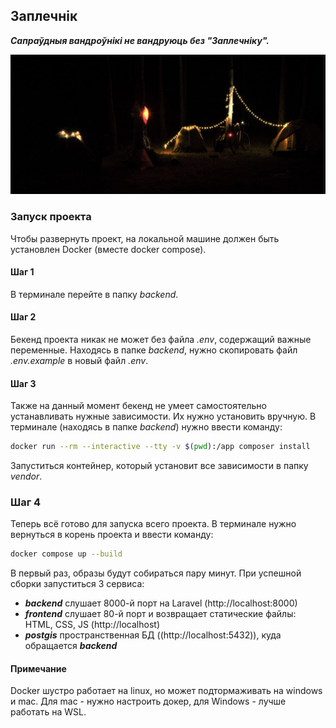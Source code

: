 ## Заплечнік

_**Сапраўдныя вандроўнікі не вандруюць без "Заплечніку".**_

![img.png](docs/neman-night.png)

### Запуск проекта
Чтобы развернуть проект, на локальной машине должен быть установлен Docker (вместе docker compose).

#### Шаг 1
В терминале перейте в папку _backend_.

#### Шаг 2
Бекенд проекта никак не может без файла _.env_, содержащий важные переменные. 
Находясь в папке _backend_, нужно скопировать файл _.env.example_ в новый файл _.env_.

#### Шаг 3
Также на данный момент бекенд не умеет самостоятельно устанавливать нужные зависимости. 
Их нужно установить вручную. В терминале (находясь в папке _backend_) нужно ввести команду:
```bash
docker run --rm --interactive --tty -v $(pwd):/app composer install
```
Запуститься контейнер, который установит все зависимости в папку _vendor_.

### Шаг 4
Теперь всё готово для запуска всего проекта. 
В терминале нужно вернуться в корень проекта и ввести команду:
```bash
docker compose up --build
```
В первый раз, образы будут собираться пару минут. При успешной сборки запуститься 3 сервиса:
- **_backend_** слушает 8000-й порт на Laravel (http://localhost:8000)
- **_frontend_** слушает 80-й порт и возвращает статические файлы: HTML, CSS, JS (http://localhost)
- **_postgis_** пространственная БД ((http://localhost:5432)), куда обращается **_backend_**

#### Примечание
Docker шустро работает на linux, но может подтормаживать на windows и mac.
Для mac - нужно настроить докер, для Windows - лучше работать на WSL.